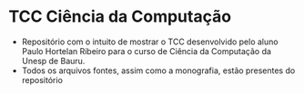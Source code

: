 # TCC Ciência da Computação

- Repositório com o intuito de mostrar o TCC desenvolvido pelo aluno Paulo Hortelan Ribeiro para o curso de Ciência da Computação da Unesp de Bauru.
- Todos os arquivos fontes, assim como a monografia, estão presentes do repositório
